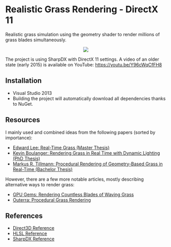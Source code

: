 Realistic Grass Rendering - DirectX 11
====
Realistic grass simulation using the geometry shader to render millions of grass blades simultaneously.

<p align="center">
  <img src="https://raw.githubusercontent.com/mreinfurt/Grass-DX11/master/Paper/images/preview2.png">
</p>

The project is using SharpDX with DirectX 11 settings. A video of an older state (early 2015) is available on YouTube: https://youtu.be/Y96cWqCfFH8

## Installation
- Visual Studio 2013
- Building the project will automatically download all dependencies thanks to NuGet.

## Resources
I mainly used and combined ideas from the following papers (sorted by importance):
* [Edward Lee: Real-Time Grass (Master Thesis)](http://illogictree.com/blog/projects/)
* [Kevin Boulanger: Rendering Grass in Real Time with Dynamic Lighting (PhD Thesis)](http://kevinboulanger.net/grass.html)
* [Markus R. Tillmann: Procedural Rendering of Geometry-Based Grass in Real-Time (Bachelor Thesis)](http://www.bth.se/fou/cuppsats.nsf/all/9b18626fa27d52c9c1257bae002ca00d/$file/BTH2013Tillman.pdf)

However, there are a few more notable articles, mostly describing alternative ways to render grass:
* [GPU Gems: Rendering Countless Blades of Waving Grass](http://http.developer.nvidia.com/GPUGems/gpugems_ch07.html)
* [Outerra: Procedural Grass Rendering](http://outerra.blogspot.cz/2012/05/procedural-grass-rendering.html)

## References
* [Direct3D Reference](http://msdn.microsoft.com/en-us/library/windows/desktop/ff476147(v=vs.85).aspx)
* [HLSL Reference](http://msdn.microsoft.com/en-us/library/windows/desktop/ff471376(v=vs.85).aspx)
* [SharpDX Reference](http://sharpdx.org/documentation/api)
